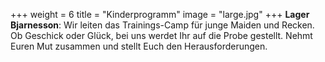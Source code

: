 +++
weight = 6
title = "Kinderprogramm"
image = "large.jpg"
+++
**Lager Bjarnesson**:
 Wir leiten das Trainings-Camp für junge Maiden und Recken.
Ob Geschick oder Glück, bei uns werdet Ihr auf die Probe gestellt.
Nehmt Euren Mut zusammen und stellt Euch den Herausforderungen.

